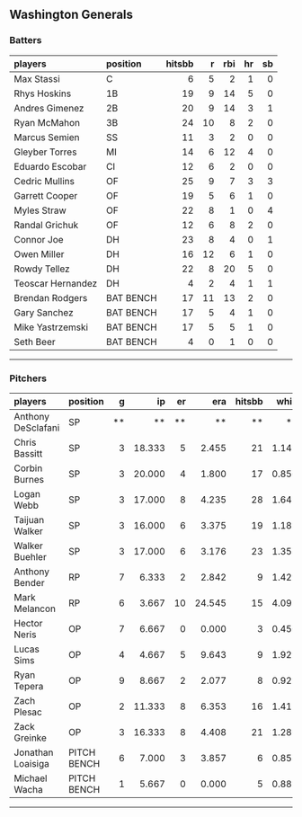 ## Washington Generals

### Batters

 
|players           |position  | hitsbb|  r| rbi| hr| sb| 
|:-----------------|:---------|------:|--:|---:|--:|--:| 
|Max Stassi        |C         |      6|  5|   2|  1|  0| 
|Rhys Hoskins      |1B        |     19|  9|  14|  5|  0| 
|Andres Gimenez    |2B        |     20|  9|  14|  3|  1| 
|Ryan McMahon      |3B        |     24| 10|   8|  2|  0| 
|Marcus Semien     |SS        |     11|  3|   2|  0|  0| 
|Gleyber Torres    |MI        |     14|  6|  12|  4|  0| 
|Eduardo Escobar   |CI        |     12|  6|   2|  0|  0| 
|Cedric Mullins    |OF        |     25|  9|   7|  3|  3| 
|Garrett Cooper    |OF        |     19|  5|   6|  1|  0| 
|Myles Straw       |OF        |     22|  8|   1|  0|  4| 
|Randal Grichuk    |OF        |     12|  6|   8|  2|  0| 
|Connor Joe        |DH        |     23|  8|   4|  0|  1| 
|Owen Miller       |DH        |     16| 12|   6|  1|  0| 
|Rowdy Tellez      |DH        |     22|  8|  20|  5|  0| 
|Teoscar Hernandez |DH        |      4|  2|   4|  1|  1| 
|Brendan Rodgers   |BAT BENCH |     17| 11|  13|  2|  0| 
|Gary Sanchez      |BAT BENCH |     17|  5|   4|  1|  0| 
|Mike Yastrzemski  |BAT BENCH |     17|  5|   5|  1|  0| 
|Seth Beer         |BAT BENCH |      4|  0|   1|  0|  0| 


* * *

### Pitchers

 
|players            |position    |  g|     ip| er|    era| hitsbb|  whip| so|  w| sv| 
|:------------------|:-----------|--:|------:|--:|------:|------:|-----:|--:|--:|--:| 
|Anthony DeSclafani |SP          | **|     **| **|     **|     **|    **| **| **| **| 
|Chris Bassitt      |SP          |  3| 18.333|  5|  2.455|     21| 1.145| 20|  1|  0| 
|Corbin Burnes      |SP          |  3| 20.000|  4|  1.800|     17| 0.850| 24|  0|  0| 
|Logan Webb         |SP          |  3| 17.000|  8|  4.235|     28| 1.647| 11|  3|  0| 
|Taijuan Walker     |SP          |  3| 16.000|  6|  3.375|     19| 1.188|  4|  1|  0| 
|Walker Buehler     |SP          |  3| 17.000|  6|  3.176|     23| 1.353| 14|  2|  0| 
|Anthony Bender     |RP          |  7|  6.333|  2|  2.842|      9| 1.421|  8|  0|  2| 
|Mark Melancon      |RP          |  6|  3.667| 10| 24.545|     15| 4.091|  1|  0|  3| 
|Hector Neris       |OP          |  7|  6.667|  0|  0.000|      3| 0.450|  8|  0|  0| 
|Lucas Sims         |OP          |  4|  4.667|  5|  9.643|      9| 1.929|  4|  1|  0| 
|Ryan Tepera        |OP          |  9|  8.667|  2|  2.077|      8| 0.923|  5|  1|  1| 
|Zach Plesac        |OP          |  2| 11.333|  8|  6.353|     16| 1.412|  8|  0|  0| 
|Zack Greinke       |OP          |  3| 16.333|  8|  4.408|     21| 1.286|  8|  0|  0| 
|Jonathan Loaisiga  |PITCH BENCH |  6|  7.000|  3|  3.857|      6| 0.857|  6|  1|  0| 
|Michael Wacha      |PITCH BENCH |  1|  5.667|  0|  0.000|      5| 0.882|  2|  1|  0| 


* * *


